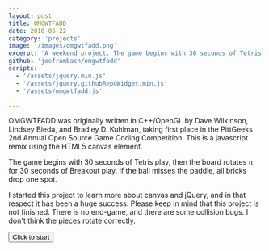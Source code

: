 ```yaml
---
layout: post
title: OMGWTFADD
date: 2010-05-22
category: 'projects'
image: '/images/omgwtfadd.png'
excerpt: 'A weekend project. The game begins with 30 seconds of Tetris play, then the board rotates &pi; for 30 seconds of Breakout play.'
github: 'joeframbach/omgwtfadd'
scripts:
  - '/assets/jquery.min.js'
  - '/assets/jquery.githubRepoWidget.min.js'
  - '/assets/omgwtfadd.js'

---
```

OMGWTFADD was originally written in C++/OpenGL by Dave Wilkinson, Lindsey Bieda, and Bradley D. Kuhlman, taking first place in the PittGeeks 2nd Annual Open Source Game Coding Competition. This is a javascript remix using the HTML5 canvas element.

The game begins with 30 seconds of Tetris play, then the board rotates &pi; for 30 seconds of Breakout play. If the ball misses the paddle, all bricks drop one spot.

I started this project to learn more about canvas and jQuery, and in that respect it has been a huge success. Please keep in mind that this project is not finished. There is no end-game, and there are some collision bugs. I don't think the pieces rotate correctly.

<button id="omgwtfaddstart" onclick="omgwtfaddstart(this);">Click to start</button>
<canvas id="omgwtfaddcanvas" style="width:100%;margin:0 auto;"></canvas>
